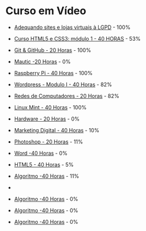 # Curso em Vídeo

- [Adequando sites e lojas virtuais à LGPD](https://cursoemvideo.com/) - 100%
- [Curso HTML5 e CSS3: módulo 1 - 40 HORAS](https://cursoemvideo.com/) - 53%
- [Git & GitHub - 20 Horas](https://cursoemvideo.com/) - 100%
- [Mautic -20 Horas](https://cursoemvideo.com/) - 0%
- [Raspberry Pi - 40 Horas](https://cursoemvideo.com/) - 100%
- [Wordpress - Modulo I - 40 Horas](https://cursoemvideo.com/) - 82%
- [Redes de Computadores - 20 Horas](https://cursoemvideo.com/) - 82%
- [Linux Mint - 40 Horas](https://cursoemvideo.com/) - 100%
- [Hardware - 20 Horas](https://cursoemvideo.com/) - 0%
- [Marketing Digital - 40 Horas](https://cursoemvideo.com/) - 10%
- [Photoshop - 20 Horas](https://cursoemvideo.com/) - 11%
- [Word -40 Horas](https://cursoemvideo.com/) - 0%
- [HTML5 - 40 Horas](https://cursoemvideo.com/) - 5%
- [Algoritmo -40 Horas](https://cursoemvideo.com/) - 11%

- []()

- [Algoritmo -40 Horas](https://cursoemvideo.com/) - 0%
- [Algoritmo -40 Horas](https://cursoemvideo.com/) - 0%
- [Algoritmo -40 Horas](https://cursoemvideo.com/) - 0%
